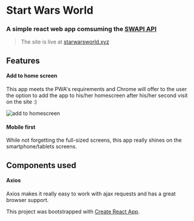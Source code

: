 # Start Wars World
### A simple react web app comsuming the [SWAPI API](http://swapi.co)

> The site is live at [starwarsworld.xyz](https://starwarsworld.xyz)

## Features

#### Add to home screen
This app meets the PWA's requirements and Chrome will offer to the user the option to add the app to his/her homescreen after his/her second visit on the site :)

![add to homescreen](https://cloud.githubusercontent.com/assets/13781805/26339190/7696fbf4-3f5c-11e7-8ff6-3750c041607c.jpg)

#### Mobile first
While not forgetting the full-sized screens, this app really shines on the smartphone/tablets screens.


## Components used

#### Axios
Axios makes it really easy to work with ajax requests and has a great browser support.

This project was bootstrapped with [Create React App](https://github.com/facebookincubator/create-react-app).
